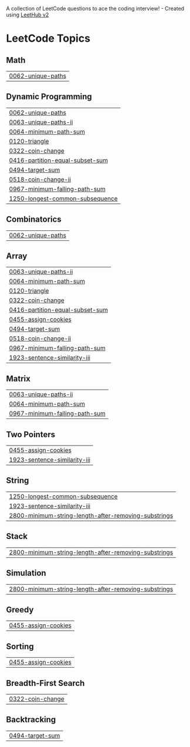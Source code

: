 A collection of LeetCode questions to ace the coding interview! - Created using [LeetHub v2](https://github.com/arunbhardwaj/LeetHub-2.0)
<!---LeetCode Topics Start-->
# LeetCode Topics
## Math
|  |
| ------- |
| [0062-unique-paths](https://github.com/nagarajp2004/leetcode/tree/master/0062-unique-paths) |
## Dynamic Programming
|  |
| ------- |
| [0062-unique-paths](https://github.com/nagarajp2004/leetcode/tree/master/0062-unique-paths) |
| [0063-unique-paths-ii](https://github.com/nagarajp2004/leetcode/tree/master/0063-unique-paths-ii) |
| [0064-minimum-path-sum](https://github.com/nagarajp2004/leetcode/tree/master/0064-minimum-path-sum) |
| [0120-triangle](https://github.com/nagarajp2004/leetcode/tree/master/0120-triangle) |
| [0322-coin-change](https://github.com/nagarajp2004/leetcode/tree/master/0322-coin-change) |
| [0416-partition-equal-subset-sum](https://github.com/nagarajp2004/leetcode/tree/master/0416-partition-equal-subset-sum) |
| [0494-target-sum](https://github.com/nagarajp2004/leetcode/tree/master/0494-target-sum) |
| [0518-coin-change-ii](https://github.com/nagarajp2004/leetcode/tree/master/0518-coin-change-ii) |
| [0967-minimum-falling-path-sum](https://github.com/nagarajp2004/leetcode/tree/master/0967-minimum-falling-path-sum) |
| [1250-longest-common-subsequence](https://github.com/nagarajp2004/leetcode/tree/master/1250-longest-common-subsequence) |
## Combinatorics
|  |
| ------- |
| [0062-unique-paths](https://github.com/nagarajp2004/leetcode/tree/master/0062-unique-paths) |
## Array
|  |
| ------- |
| [0063-unique-paths-ii](https://github.com/nagarajp2004/leetcode/tree/master/0063-unique-paths-ii) |
| [0064-minimum-path-sum](https://github.com/nagarajp2004/leetcode/tree/master/0064-minimum-path-sum) |
| [0120-triangle](https://github.com/nagarajp2004/leetcode/tree/master/0120-triangle) |
| [0322-coin-change](https://github.com/nagarajp2004/leetcode/tree/master/0322-coin-change) |
| [0416-partition-equal-subset-sum](https://github.com/nagarajp2004/leetcode/tree/master/0416-partition-equal-subset-sum) |
| [0455-assign-cookies](https://github.com/nagarajp2004/leetcode/tree/master/0455-assign-cookies) |
| [0494-target-sum](https://github.com/nagarajp2004/leetcode/tree/master/0494-target-sum) |
| [0518-coin-change-ii](https://github.com/nagarajp2004/leetcode/tree/master/0518-coin-change-ii) |
| [0967-minimum-falling-path-sum](https://github.com/nagarajp2004/leetcode/tree/master/0967-minimum-falling-path-sum) |
| [1923-sentence-similarity-iii](https://github.com/nagarajp2004/leetcode/tree/master/1923-sentence-similarity-iii) |
## Matrix
|  |
| ------- |
| [0063-unique-paths-ii](https://github.com/nagarajp2004/leetcode/tree/master/0063-unique-paths-ii) |
| [0064-minimum-path-sum](https://github.com/nagarajp2004/leetcode/tree/master/0064-minimum-path-sum) |
| [0967-minimum-falling-path-sum](https://github.com/nagarajp2004/leetcode/tree/master/0967-minimum-falling-path-sum) |
## Two Pointers
|  |
| ------- |
| [0455-assign-cookies](https://github.com/nagarajp2004/leetcode/tree/master/0455-assign-cookies) |
| [1923-sentence-similarity-iii](https://github.com/nagarajp2004/leetcode/tree/master/1923-sentence-similarity-iii) |
## String
|  |
| ------- |
| [1250-longest-common-subsequence](https://github.com/nagarajp2004/leetcode/tree/master/1250-longest-common-subsequence) |
| [1923-sentence-similarity-iii](https://github.com/nagarajp2004/leetcode/tree/master/1923-sentence-similarity-iii) |
| [2800-minimum-string-length-after-removing-substrings](https://github.com/nagarajp2004/leetcode/tree/master/2800-minimum-string-length-after-removing-substrings) |
## Stack
|  |
| ------- |
| [2800-minimum-string-length-after-removing-substrings](https://github.com/nagarajp2004/leetcode/tree/master/2800-minimum-string-length-after-removing-substrings) |
## Simulation
|  |
| ------- |
| [2800-minimum-string-length-after-removing-substrings](https://github.com/nagarajp2004/leetcode/tree/master/2800-minimum-string-length-after-removing-substrings) |
## Greedy
|  |
| ------- |
| [0455-assign-cookies](https://github.com/nagarajp2004/leetcode/tree/master/0455-assign-cookies) |
## Sorting
|  |
| ------- |
| [0455-assign-cookies](https://github.com/nagarajp2004/leetcode/tree/master/0455-assign-cookies) |
## Breadth-First Search
|  |
| ------- |
| [0322-coin-change](https://github.com/nagarajp2004/leetcode/tree/master/0322-coin-change) |
## Backtracking
|  |
| ------- |
| [0494-target-sum](https://github.com/nagarajp2004/leetcode/tree/master/0494-target-sum) |
<!---LeetCode Topics End-->